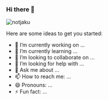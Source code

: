 ### Hi there 👋 

<p align="left"> <img src="https://komarev.com/ghpvc/?username=CdPlayTo&label=Profile%20views&color=0e75b6&style=flat" alt="notjaku" /> </p>

Here are some ideas to get you started:

- 🔭 I’m currently working on ...
- 🌱 I’m currently learning ...
- 👯 I’m looking to collaborate on ...
- 🤔 I’m looking for help with ...
- 💬 Ask me about ...
- 📫 How to reach me: ...
- 😄 Pronouns: ...
- ⚡ Fun fact: ...
